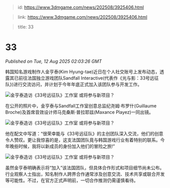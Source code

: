 > id: https://www.3dmgame.com/news/202508/3925406.html

> link: https://www.3dmgame.com/news/202508/3925406.html

> title: 33

# 33
_Published on Tue, 12 Aug 2025 02:03:26 GMT_

韩国知名游戏制作人金亨泰(Kim Hyung-tae)近日在个人社交账号上发布动态，透露其已前往法国独立游戏团队Sandfall Interactive(代表作《光与影：33号远征队》)进行交流访问，并计划于今年年底正式加入该团队参与开发工作。

![金亨泰造访《33号远征队》工作室 或将参与新项目？](https://img.3dmgame.com/uploads/images/news/20250812/1754963502_889795_jpg_r.jpg)

在公开的照片中，金亨泰与Sandfall工作室创意总监纪尧姆·布罗什(Guillaume Broche)及首席音效设计师马克桑斯·普拉耶兹(Maxance Playez)一同出镜。

![金亨泰造访《33号远征队》工作室 或将参与新项目？](https://img.3dmgame.com/uploads/images/news/20250812/1754963509_447032_jpg_r.jpg)

他在配文中写道：“很荣幸能与《33号远征队》的主创团队深入交流，他们的创意令人赞叹。更让我惊喜的是，这支法国团队竟与韩国游戏行业有着特别的联系。今年晚些时候，我将以新成员的身份加入他们的冒险之旅!”

![金亨泰造访《33号远征队》工作室 或将参与新项目？](https://img.3dmgame.com/uploads/images/news/20250812/1754963530_590894.jpg)

虽然金亨泰明确表示将“加入”该法国团队，但具体合作形式和项目细节尚未公布。行业观察人士指出，知名制作人跨界合作通常涉及创意交流、技术共享或联合开发等可能性。不过，在官方正式声明前，一切合作推测仍需谨慎看待。
